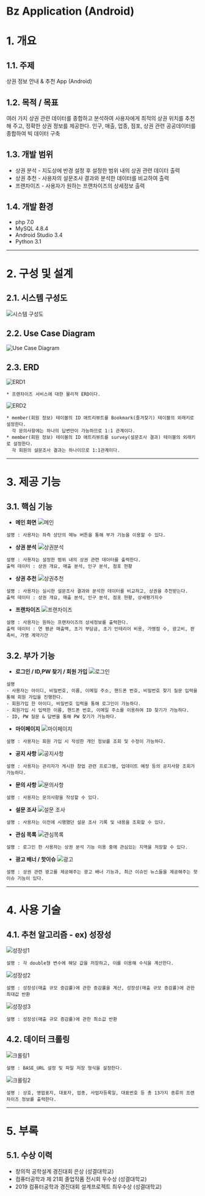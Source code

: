 Bz Application (Android)
======================

# 1. 개요
## 1.1. 주제
상권 정보 안내 & 추천 App (Android)

## 1.2. 목적 / 목표
여러 가지 상권 관련 데이터를 종합하고 분석하여 사용자에게 최적의 상권 위치를 추천해 주고, 정확한 상권 정보를 제공한다.
인구, 매출, 업종, 점포, 상권 관련 공공데이터를 종합하여 빅 데이터 구축

## 1.3. 개발 범위
* 상권 분석 - 지도상에 반경 설정 후 설정한 범위 내의 상권 관련 데이터 출력
* 상권 추천 - 사용자의 설문조사 결과와 분석한 데이터를 비교하여 출력
* 프랜차이즈 - 사용자가 원하는 프랜차이즈의 상세정보 출력

## 1.4. 개발 환경
* php 7.0
* MySQL 4.8.4
* Android Studio 3.4
* Python 3.1

****
# 2. 구성 및 설계
## 2.1. 시스템 구성도
![시스템 구성도](https://github.com/Jeongwonseok/Portfolio_JWS/blob/master/image/시스템구성도.png)

## 2.2. Use Case Diagram
![Use Case Diagram](https://github.com/Jeongwonseok/Portfolio_JWS/blob/master/image/UseCaseDiagram.png)

## 2.3. ERD
![ERD1](https://github.com/Jeongwonseok/Portfolio_JWS/blob/master/image/ERD1.png)
```
* 프랜차이즈 서비스에 대한 물리적 ERD이다.
```

![ERD2](https://github.com/Jeongwonseok/Portfolio_JWS/blob/master/image/ERD2.png)
```
* member(회원 정보) 테이블의 ID 애트리뷰트를 Bookmark(즐겨찾기) 테이블의 외래키로 설정한다.
  각 문의사항에는 하나의 답변만이 가능하므로 1:1 관계이다.
* member(회원 정보) 테이블의 ID 애트리뷰트를 survey(설문조사 결과) 테이블의 외래키로 설정한다.
  각 회원의 설문조사 결과는 하나이므로 1:1관계이다.
```

****
# 3. 제공 기능
## 3.1. 핵심 기능
* **메인 화면**
![메인](https://github.com/Jeongwonseok/Portfolio_JWS/blob/master/image/메인.png)
```
설명 : 사용자는 좌측 상단의 메뉴 버튼을 통해 부가 기능을 이용할 수 있다.
```

* **상권 분석**
![상권분석](https://github.com/Jeongwonseok/Portfolio_JWS/blob/master/image/분석.png)
```
설명 : 사용자는 설정한 범위 내의 상권 관련 데이터를 출력한다.
출력 데이터 : 상권 개요, 매출 분석, 인구 분석, 점포 현황
```

* **상권 추천**
![상권추천](https://github.com/Jeongwonseok/Portfolio_JWS/blob/master/image/추천.png)
```
설명 : 사용자는 실시한 설문조사 결과와 분석한 데이터를 비교하고, 상권을 추천받는다.
출력 데이터 : 상권 개요, 매출 분석, 인구 분석, 점포 현황, 상세평가지수
```

* **프랜차이즈**
![프랜차이즈](https://github.com/Jeongwonseok/Portfolio_JWS/blob/master/image/프랜차이즈.png)
```
설명 : 사용자는 원하는 프랜차이즈의 상세정보를 출력한다.
출력 데이터 : 연 평균 매출액, 초기 부담금, 초기 인테리어 비용, 가맹점 수, 광고비, 판촉비, 가맹 계약기간
```

## 3.2. 부가 기능
* **로그인 / ID,PW 찾기 / 회원 가입**
![로그인](https://github.com/Jeongwonseok/Portfolio_JWS/blob/master/image/로그인.png)
```
설명
- 사용자는 아이디, 비밀번호, 이름, 이메일 주소, 핸드폰 번호, 비밀번호 찾기 질문 입력을 통해 회원 가입을 진행한다.
- 회원가입 한 아이디, 비밀번호 입력을 통해 로그인이 가능하다.
- 회원가입 시 입력한 이름, 핸드폰 번호, 이메일 주소를 이용하여 ID 찾기가 가능하다.
- ID, PW 질문 & 답변을 통해 PW 찾기가 가능하다.
```

* **마이페이지**
![마이페이지](https://github.com/Jeongwonseok/Portfolio_JWS/blob/master/image/마이페이지.png)
```
설명 : 사용자는 회원 가입 시 작성한 개인 정보를 조회 및 수정이 가능하다.
```

* **공지 사항**
![공지사항](https://github.com/Jeongwonseok/Portfolio_JWS/blob/master/image/공지.png)
```
설명 : 사용자는 관리자가 게시한 창업 관련 프로그램, 업데이트 예정 등의 공지사항 조회가 가능하다.
```

* **문의 사항**
![문의사항](https://github.com/Jeongwonseok/Portfolio_JWS/blob/master/image/문의.png)
```
설명 : 사용자는 문의사항을 작성할 수 있다.
```

* **설문 조사**
![설문 조사](https://github.com/Jeongwonseok/Portfolio_JWS/blob/master/image/기록.png)
```
설명 : 사용자는 이전에 시행했던 설문 조사 기록 및 내용을 조회할 수 있다.
```

* **관심 목록**
![관심목록](https://github.com/Jeongwonseok/Portfolio_JWS/blob/master/image/관심목록.png)
```
설명 : 로그인 한 사용자는 상권 분석 기능 이용 중에 관심있는 지역을 저장할 수 있다.
```

* **광고 배너 / 핫이슈**
![광고](https://github.com/Jeongwonseok/Portfolio_JWS/blob/master/image/광고.png)
```
설명 : 상권 관련 광고를 제공해주는 광고 배너 기능과, 최근 이슈인 뉴스들을 제공해주는 핫이슈 기능이 있다.
```

****
# 4. 사용 기술
## 4.1. 추천 알고리즘 - ex) 성장성
![성장성1](https://github.com/Jeongwonseok/Portfolio_JWS/blob/master/image/성장성1.png)
```
설명 : 각 double형 변수에 해당 값을 저장하고, 이를 이용해 수식을 계산한다.
```
![성장성2](https://github.com/Jeongwonseok/Portfolio_JWS/blob/master/image/성장성2.png)
```
설명 : 성장성(매출 규모 증감률)에 관한 증감률을 계산, 성장성(매출 규모 증감률)에 관한 최대값 반환
```
![성장성3](https://github.com/Jeongwonseok/Portfolio_JWS/blob/master/image/성장성3.png)
```
설명 : 성장성(매출 규모 증감률)에 관한 최소값 반환
```

## 4.2. 데이터 크롤링
![크롤링1](https://github.com/Jeongwonseok/Portfolio_JWS/blob/master/image/크롤링1.png)
```
설명 : BASE_URL 설정 및 파일 저장 형식을 설정한다.
```
![크롤링2](https://github.com/Jeongwonseok/Portfolio_JWS/blob/master/image/크롤링2.png)
```
설명 : 상호, 영업표지, 대표자, 업종, 사업자등록일, 대표번호 등 총 13가지 종류의 프랜차이즈 정보를 출력한다.
```

****
# 5. 부록
## 5.1. 수상 이력
* 창의적 공학설계 경진대회 은상 (성결대학교)
* 컴퓨터공학과 제 21회 졸업작품 전시회 우수상 (성결대학교)
* 2019 컴퓨터공학과 경진대회 설계프로젝트 최우수상 (성결대학교)

